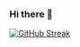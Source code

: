 ### Hi there 👋

[![GitHub Streak](https://github-readme-streak-stats.herokuapp.com?user=Horidas-Roy&theme=monokai&border_radius=5.5)](https://git.io/streak-stats)

<!--
**Horidas-Roy/Horidas-Roy** is a ✨ _special_ ✨ repository because its `README.md` (this file) appears on your GitHub profile.

Here are some ideas to get you started:

- 🔭 I’m currently working on ...
- 🌱 I’m currently learning ...
- 👯 I’m looking to collaborate on ...
- 🤔 I’m looking for help with ...
- 💬 Ask me about ...
- 📫 How to reach me: ...
- 😄 Pronouns: ...
- ⚡ Fun fact: ...
-->
